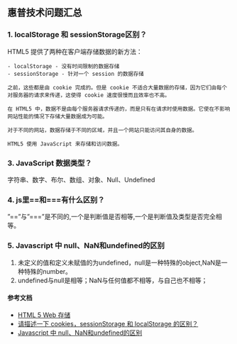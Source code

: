 ## 惠普技术问题汇总
### 1. localStorage 和 sessionStorage区别？
HTML5 提供了两种在客户端存储数据的新方法：

    - localStorage - 没有时间限制的数据存储  
    - sessionStorage - 针对一个 session 的数据存储  

    之前，这些都是由 cookie 完成的。但是 cookie 不适合大量数据的存储，因为它们由每个对服务器的请求来传递，这使得 cookie 速度很慢而且效率也不高。

    在 HTML5 中，数据不是由每个服务器请求传递的，而是只有在请求时使用数据。它使在不影响网站性能的情况下存储大量数据成为可能。

    对于不同的网站，数据存储于不同的区域，并且一个网站只能访问其自身的数据。

    HTML5 使用 JavaScript 来存储和访问数据。


### 3. JavaScript 数据类型？
字符串、数字、布尔、数组、对象、Null、Undefined

### 4. js里==和===有什么区别？
”==”与”===”是不同的,一个是判断值是否相等,一个是判断值及类型是否完全相等。

### 5. Javascript 中 null、NaN和undefined的区别
1. 未定义的值和定义未赋值的为undefined，null是一种特殊的object,NaN是一种特殊的number。
2. undefined与null是相等；NaN与任何值都不相等，与自己也不相等；


#### 参考文档
+ [HTML 5 Web 存储](http://www.w3school.com.cn/html5/html_5_webstorage.asp)
+ [请描述一下 cookies，sessionStorage 和 localStorage 的区别？](http://blog.csdn.net/you23hai45/article/details/49052251)
+ [Javascript 中 null、NaN和undefined的区别](http://www.cnblogs.com/qiantuwuliang/archive/2010/01/12/1645302.html)


